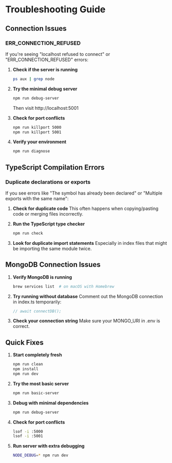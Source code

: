 # Troubleshooting Guide

## Connection Issues

### ERR_CONNECTION_REFUSED

If you're seeing "localhost refused to connect" or "ERR_CONNECTION_REFUSED" errors:

1. **Check if the server is running**
   ```bash
   ps aux | grep node
   ```

2. **Try the minimal debug server**
   ```bash
   npm run debug-server
   ```
   Then visit http://localhost:5001

3. **Check for port conflicts**
   ```bash
   npm run killport 5000
   npm run killport 5001
   ```

4. **Verify your environment**
   ```bash
   npm run diagnose
   ```

## TypeScript Compilation Errors

### Duplicate declarations or exports

If you see errors like "The symbol has already been declared" or "Multiple exports with the same name":

1. **Check for duplicate code**
   This often happens when copying/pasting code or merging files incorrectly.

2. **Run the TypeScript type checker**
   ```bash
   npm run check
   ```

3. **Look for duplicate import statements**
   Especially in index files that might be importing the same module twice.

## MongoDB Connection Issues

1. **Verify MongoDB is running**
   ```bash
   brew services list  # on macOS with Homebrew
   ```

2. **Try running without database**
   Comment out the MongoDB connection in index.ts temporarily:
   ```typescript
   // await connectDB();
   ```

3. **Check your connection string**
   Make sure your MONGO_URI in .env is correct.

## Quick Fixes

1. **Start completely fresh**
   ```bash
   npm run clean
   npm install
   npm run dev
   ```

2. **Try the most basic server**
   ```bash
   npm run basic-server
   ```

3. **Debug with minimal dependencies**
   ```bash
   npm run debug-server
   ```

4. **Check for port conflicts**
   ```bash
   lsof -i :5000
   lsof -i :5001
   ```

5. **Run server with extra debugging**
   ```bash
   NODE_DEBUG=* npm run dev
   ```
